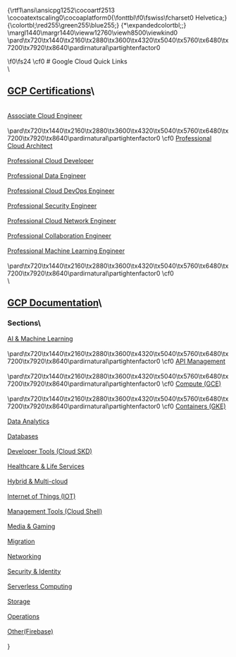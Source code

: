 {\rtf1\ansi\ansicpg1252\cocoartf2513
\cocoatextscaling0\cocoaplatform0{\fonttbl\f0\fswiss\fcharset0 Helvetica;}
{\colortbl;\red255\green255\blue255;}
{\*\expandedcolortbl;;}
\margl1440\margr1440\vieww12760\viewh8500\viewkind0
\pard\tx720\tx1440\tx2160\tx2880\tx3600\tx4320\tx5040\tx5760\tx6480\tx7200\tx7920\tx8640\pardirnatural\partightenfactor0

\f0\fs24 \cf0 # Google Cloud Quick Links\
\
## [GCP Certifications](https://cloud.google.com/certification)\
\
[Associate Cloud Engineer](https://cloud.google.com/certification/cloud-engineer)<br>\
\pard\tx720\tx1440\tx2160\tx2880\tx3600\tx4320\tx5040\tx5760\tx6480\tx7200\tx7920\tx8640\pardirnatural\partightenfactor0
\cf0 [Professional Cloud Architect](https://cloud.google.com/certification/cloud-architect)<br>\
[Professional Cloud Developer](https://cloud.google.com/certification/cloud-developer)<br>\
[Professional Data Engineer](https://cloud.google.com/certification/data-engineer)<br>\
[Professional Cloud DevOps Engineer](https://cloud.google.com/certification/cloud-devops-engineer)<br>\
[Professional Security Engineer](https://cloud.google.com/certification/cloud-security-engineer)<br>\
[Professional Cloud Network Engineer](https://cloud.google.com/certification/cloud-network-engineer)<br>\
[Professional Collaboration Engineer](https://cloud.google.com/certification/collaboration-engineer)<br>\
[Professional Machine Learning Engineer](https://cloud.google.com/certification/machine-learning-engineer)<br>\
\pard\tx720\tx1440\tx2160\tx2880\tx3600\tx4320\tx5040\tx5760\tx6480\tx7200\tx7920\tx8640\pardirnatural\partightenfactor0
\cf0 \
\
## [GCP Documentation](https://cloud.google.com/docs)\
### Sections\
[AI & Machine Learning](https://cloud.google.com/docs#section-5)<br>\
\pard\tx720\tx1440\tx2160\tx2880\tx3600\tx4320\tx5040\tx5760\tx6480\tx7200\tx7920\tx8640\pardirnatural\partightenfactor0
\cf0 [API Management](https://cloud.google.com/docs#section-6)<br>\
\pard\tx720\tx1440\tx2160\tx2880\tx3600\tx4320\tx5040\tx5760\tx6480\tx7200\tx7920\tx8640\pardirnatural\partightenfactor0
\cf0 [Compute (GCE)](https://cloud.google.com/docs#section-7)<br>\
\pard\tx720\tx1440\tx2160\tx2880\tx3600\tx4320\tx5040\tx5760\tx6480\tx7200\tx7920\tx8640\pardirnatural\partightenfactor0
\cf0 [Containers (GKE)](https://cloud.google.com/docs#section-8)<br>\
[Data Analytics](https://cloud.google.com/docs#section-9)<br>\
[Databases](https://cloud.google.com/docs#section-10)<br>\
[Developer Tools (Cloud SKD)](https://cloud.google.com/docs#section-11)<br>\
[Healthcare & Life Services](https://cloud.google.com/docs#section-12)<br>\
[Hybrid & Multi-cloud](https://cloud.google.com/docs#section-13)<br>\
[Internet of Things (IOT)](https://cloud.google.com/docs#section-14)<br>\
[Management Tools (Cloud Shell)](https://cloud.google.com/docs#section-15)<br>\
[Media & Gaming](https://cloud.google.com/docs#section-16)<br>\
[Migration](https://cloud.google.com/docs#section-17)<br>\
[Networking](https://cloud.google.com/docs#section-18)<br>\
[Security & Identity](https://cloud.google.com/docs#section-19)<br>\
[Serverless Computing](https://cloud.google.com/docs#section-20)<br>\
[Storage](https://cloud.google.com/docs#section-21)<br>\
[Operations](https://cloud.google.com/docs#section-22)<br>\
[Other(Firebase)](https://cloud.google.com/docs#section-23)<br>\
}
